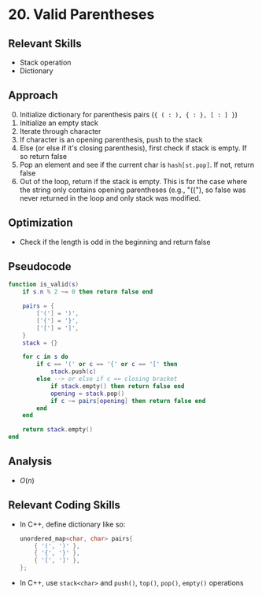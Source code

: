 # 20. Valid Parentheses

## Relevant Skills

- Stack operation
- Dictionary

## Approach

0. Initialize dictionary for parenthesis pairs (`{ ( : ), { : }, [ : ] }`)
0. Initialize an empty stack
0. Iterate through character
0. If character is an opening parenthesis, push to the stack
0. Else (or else if it's closing parenthesis), first check if stack is empty.
    If so return false
0. Pop an element and see if the current char is `hash[st.pop]`.
    If not, return false
0. Out of the loop, return if the stack is empty.
    This is for the case where the string only contains opening parentheses (e.g., "({"), so false was never returned in the loop and only stack was modified.

## Optimization

- Check if the length is odd in the beginning and return false

## Pseudocode

```lua
function is_valid(s)
    if s.n % 2 ~= 0 then return false end

    pairs = {
        ['('] = ')',
        ['{'] = '}',
        ['['] = ']',
    }
    stack = {}

    for c in s do
        if c == '(' or c == '{' or c == '[' then
            stack.push(c)
        else --> or else if c == closing bracket
            if stack.empty() then return false end
            opening = stack.pop()
            if c ~= pairs[opening] then return false end
        end
    end

    return stack.empty()
end
```

## Analysis

- $O(n)$

## Relevant Coding Skills

- In C++, define dictionary like so:
    ```cpp
    unordered_map<char, char> pairs{
        { '(', ')' },
        { '{', '}' },
        { '[', ']' },
    };
    ```
- In C++, use `stack<char>` and `push()`, `top()`, `pop()`, `empty()` operations

